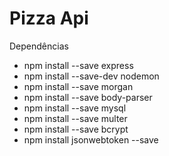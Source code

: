 # Pizza Api

Dependências

- npm install --save express
- npm install --save-dev nodemon
- npm install --save morgan
- npm install --save body-parser
- npm install --save mysql
- npm install --save multer
- npm install --save bcrypt
- npm install jsonwebtoken --save
